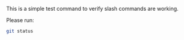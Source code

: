 This is a simple test command to verify slash commands are working.

Please run:
```bash
git status
```